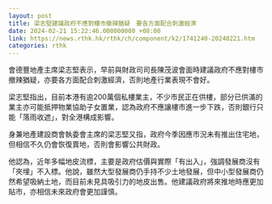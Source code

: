 ```yaml
---
layout: post
title: 梁志堅建議政府不應對樓市撤辣猶疑　要各方面配合刺激經濟
date: 2024-02-21 15:22:46.000000000 +08:00
link: https://news.rthk.hk/rthk/ch/component/k2/1741240-20240221.htm
categories: rthk
---
```


會德豐地產主席梁志堅表示，早前與財政司司長陳茂波會面時建議政府不應對樓市撤辣猶疑，亦要各方面配合刺激經濟，否則地產行業表現不會好。

梁志堅指出，目前本港有逾200萬個私樓業主，不少市民正在供樓，部分已供滿的業主亦可能抵押物業協助子女置業，認為政府不應讓樓市進一步下跌，否則銀行只能「落雨收遮」，對全港構成影響。

身兼地產建設商會執委會主席的梁志堅又指，政府今季因應市況未有推出住宅地，但相信不久仍會恢復賣地，否則會影響公共財政。

他認為，近年多幅地皮流標，主要是政府估價與實際「有出入」，強調發展商沒有「夾埋」不入標。他說，雖然大型發展商仍手持不少土地發展，但中小型發展商仍然希望吸納土地，而目前未見具吸引力的地皮出售。他建議政府將來推地時應更加貼市，亦相信未來政府會更加謹慎。
